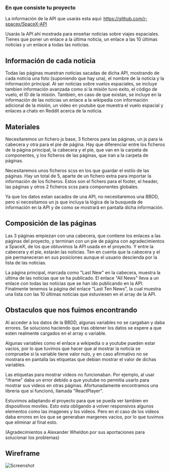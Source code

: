 ### En que consiste tu proyecto

La información de la API que usarás esta aquí:
https://github.com/r-spacex/SpaceX-API

Usarás la API ahí mostrada para enseñar noticias sobre viajes espaciales.
Tienes que poner un enlace a la última noticia, un enlace a las 10 últimas noticias y un enlace a todas las noticias.

## Información de cada noticia

Todas las páginas muestran noticias sacadas de dicha API, mostrando de cada noticia una foto (suponiendo que hay una), el nombre de la noticia y la información principal. Al ser noticias sobre vuelos espaciales, se incluye tambien información avanzada como si la misión tuvo exito, el código de vuelo, el ID de la misión.
Tambien, en caso de que existan, se incluye en la información de las noticias un enlace a la wikipedia con información adicional de la misión, un video en youtube que muestra el vuelo espacial y enlaces a chats en Reddit acerca de la noticia.

## Materiales

Necesitaremos un fichero js base, 3 ficheros para las páginas, un js para la cabecera y otra para el pie de página.
Hay que diferenciar entre los ficheros de la página principal, la cabecera y el pie, que van en la carpeta de componentes, y los ficheros de las páginas, que iran a la carpeta de páginas.

Necesitaremos unos ficheros scss en los que guardar el estilo de las páginas. Hay un total de 5, aparte de un fichero extra para importar la información de los ficheros.
Estos son el fichero para el footer, el header, las páginas y otros 2 ficheros scss para componentes globales.

Ya que los datos estan sacados de una API, no necesitaremos una BBDD, pero si necesitamos un js que incluya la lógica de la busqueda de información en la API y de como se mostrará en pantalla dicha información.

## Composición de las páginas

Las 3 páginas empiezan con una cabecera, que contiene los enlaces a las páginas del proyecto, y terminan con un pie de página con agradecimientos a SpaceX, de los que obtuvimos la API usada en el proyecto.
Y entre la cabecera y el pie, estarán las noticias. Ten en cuenta que la cabecera y el pie permaneceran en sus posiciones aunque el usuario descienda por la lista de las noticias.

La página principal, marcada como "Last New" en la cabecera, muestra la última de las noticias que se ha publicado. El enlace "All News" lleva a un enlace con todas las noticias que se han ido publicando en la API. Finalmente tenemos la página del enlace "Last Ten News", la cual muestra una lista con las 10 últimas noticias que estuviesen en el array de la API.

## Obstaculos que nos fuimos encontrando

Al acceder a los datos de la BBDD, algunas variables no se cargaban y daba errores. Se soluciono haciendo que tras obtener los datos se espere a que esten realmente cargados en el array o variable.

Algunas variables como el enlace a wikipedia o a youtube pueden estar vacios, por lo que tuvimos que hacer que al mostrar la noticia se compruebe si la variable tiene valor nulo, y en caso afirmativo no se mostrara en pantalla las etiquetas que debian mostrar el valor de dichas variables.

Las etiquetas para mostrar videos no funcionaban. Por ejemplo, al usar "iframe" daba un error debido a que youtube no permitia usarlo para mostrar sus videos en otras páginas. Afortunadamente encontramos una libreria que si funcionó, llamada "ReactPlayer".

Estuvimos adaptando el proyecto para que se pueda ver tambien en dispositivos moviles. Esto esta obligando a volver responsivos algunos elementos como las imagenes y los videos. Pero en el caso de los videos daba errores en los que se generaban margenes vacios, por lo que tuvimos que eliminar al final esto.

(Agradecimientos a Alexander Wheldon por sus aportaciones para solucionar los problemas)

## Wireframe

![Screenshot](documentation/wireframe.png)
